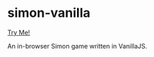 # simon-vanilla

[Try Me!](https://mattgaskey.github.io/simon-vanilla/)

An in-browser Simon game written in VanillaJS.